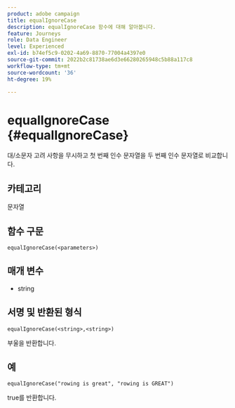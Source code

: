 ```yaml
---
product: adobe campaign
title: equalIgnoreCase
description: equalIgnoreCase 함수에 대해 알아봅니다.
feature: Journeys
role: Data Engineer
level: Experienced
exl-id: b74ef5c9-0202-4a69-8870-77004a4397e0
source-git-commit: 2022b2c81738ae6d3e66280265948c5b88a117c8
workflow-type: tm+mt
source-wordcount: '36'
ht-degree: 19%

---
```


# equalIgnoreCase {#equalIgnoreCase}

대/소문자 고려 사항을 무시하고 첫 번째 인수 문자열을 두 번째 인수 문자열로 비교합니다.

## 카테고리

문자열

## 함수 구문

`equalIgnoreCase(<parameters>)`

## 매개 변수

* string

## 서명 및 반환된 형식

`equalIgnoreCase(<string>,<string>)`

부울을 반환합니다.

## 예

`equalIgnoreCase("rowing is great", "rowing is GREAT")`

true를 반환합니다.
